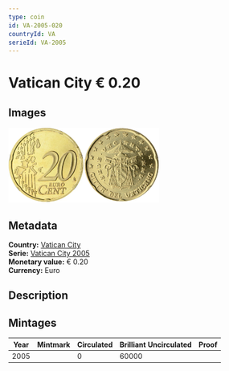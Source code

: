 ```yaml
---
type: coin
id: VA-2005-020
countryId: VA
serieId: VA-2005
---
```


# Vatican City € 0.20

## Images

<img src="../../../Images/common-2002-020.webp" height="150" alt="Front image"><img src="Images/vatican city-2005-020.webp" height="150" alt="Back image">

## Metadata

**Country:** [Vatican City](../index.md)\
**Serie:** [Vatican City 2005](index.md)\
**Monetary value:** € 0.20\
**Currency:** Euro

## Description

## Mintages

| Year | Mintmark | Circulated | Brilliant Uncirculated | Proof |
| ---- | -------- | ---------- | ---------------------- | ----- |
| 2005 |          | 0          | 60000                  |       |
